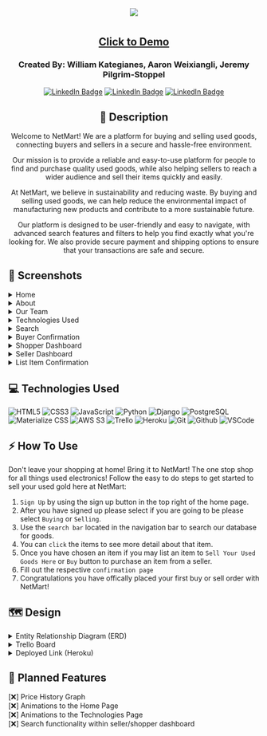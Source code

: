 <div align="center">
<img src="https://user-images.githubusercontent.com/31415907/223872491-b59aa92e-bedd-49b6-9627-0f7dc04fc3c9.png">
</div>

#

<div align="center">

## <a href="https://netmart.herokuapp.com/">Click to Demo</a>

### Created By: William Kategianes, Aaron Weixiangli, Jeremy Pilgrim-Stoppel
[![LinkedIn Badge](https://img.shields.io/badge/-@wKategianes-blue?style=flat&logo=Linkedin&logoColor=black)](https://www.linkedin.com/in/wkategianes/)
[![LinkedIn Badge](https://img.shields.io/badge/-@aaronweixiangli-blue?style=flat&logo=Linkedin&logoColor=black)](https://www.linkedin.com/in/aaronweixiangli/)
[![LinkedIn Badge](https://img.shields.io/badge/-@jeremypilgrimstoppel-blue?style=flat&logo=Linkedin&logoColor=black)](https://www.linkedin.com/in/jeremy-pilgrim-stoppel/)

## :pencil: Description

<p>Welcome to NetMart! We are a platform for buying and selling used goods, connecting buyers and sellers in a secure and hassle-free environment.</p>
<p>Our mission is to provide a reliable and easy-to-use platform for people to find and purchase quality used goods, while also helping sellers to reach a wider audience and sell their items quickly and easily.</p>
<p>At NetMart, we believe in sustainability and reducing waste. By buying and selling used goods, we can help reduce the environmental impact of manufacturing new products and contribute to a more sustainable future.</p>
<p>Our platform is designed to be user-friendly and easy to navigate, with advanced search features and filters to help you find exactly what you're looking for. We also provide secure payment and shipping options to ensure that your transactions are safe and secure.</p>

</div>

 <div id="document" align="left">
  

  ## :camera_flash: Screenshots
  
  <details><summary>Home</summary><img src="https://user-images.githubusercontent.com/31415907/223886835-d0dfb400-37e2-4ce3-a7fa-80ec6e1bbb45.png"></img></details>

  <details><summary>About</summary><img src="https://user-images.githubusercontent.com/31415907/223887070-ffd38016-27e9-4424-b7ab-a926ca167e96.png"></img></details>

  <details><summary>Our Team</summary><img src="https://user-images.githubusercontent.com/31415907/223887871-be6c3266-eb02-4ad2-9af2-5bb2f1eb7977.png"></img></details>

  <details><summary>Technologies Used</summary><img src="https://user-images.githubusercontent.com/31415907/223888233-9d3f2d67-c328-4245-be6d-aaad7be4697d.png"></img></details>

  <details><summary>Search</summary><img src="https://user-images.githubusercontent.com/31415907/223888721-49797bd5-01af-4a30-9564-336af1dade84.png"></img></details>
  
  <details><summary>Buyer Confirmation</summary><img src="https://user-images.githubusercontent.com/31415907/223889503-b0f12008-f9de-4f3f-94d8-1f9b1eed9e4d.png"></img></details>

  <details><summary>Shopper Dashboard</summary><img src="https://user-images.githubusercontent.com/31415907/223889907-fdaffb68-8221-48a3-b27c-d4e6d8d59eb5.png"></img></details>

  <details><summary>Seller Dashboard</summary><img src="https://user-images.githubusercontent.com/31415907/223890505-aa0615f4-3ac1-4ad1-9176-cc52a7326206.png"></img></details>

  <details><summary>List Item Confirmation</summary><img src="https://user-images.githubusercontent.com/31415907/223890612-63968bd7-a6df-4b07-8892-88ba221b9c1b.png"></img></details>

## :computer: Technologies Used

  ![HTML5](https://img.shields.io/badge/-HTML5-05122A?style=flat&logo=html5)
    ![CSS3](https://img.shields.io/badge/-CSS-05122A?style=flat&logo=css3)
      ![JavaScript](https://img.shields.io/badge/-JavaScript-05122A?style=flat&logo=javascript)
        ![Python](https://img.shields.io/badge/-Python-05122A?style=flat&logo=python)
          ![Django](https://img.shields.io/badge/-Django-05122A?style=flat&logo=django)
            ![PostgreSQL](https://img.shields.io/badge/-PostgreSQL-05122A?style=flat&logo=postgresql)
              ![Materialize CSS](https://img.shields.io/badge/-Materialize_CSS-05122A?style=flat&logo=materialdesign)
               ![AWS S3](https://img.shields.io/badge/-AWS_S3-05122A?style=flat&logo=amazons3)
                 ![Trello](https://img.shields.io/badge/-Trello-05122A?style=flat&logo=trello)
                  ![Heroku](https://img.shields.io/badge/-Heroku-05122A?style=flat&logo=heroku)
                    ![Git](https://img.shields.io/badge/-Git-05122A?style=flat&logo=git)
                      ![Github](https://img.shields.io/badge/-GitHub-05122A?style=flat&logo=github)
                        ![VSCode](https://img.shields.io/badge/-VS_Code-05122A?style=flat&logo=visualstudio)


## :zap: How To Use

Don't leave your shopping at home! Bring it to NetMart! The one stop shop for all things used electronics! 
Follow the easy to do steps to get started to sell your used gold here at NetMart:

1. `Sign Up` by using the sign up button in the top right of the home page.
2. After you have signed up please select if you are going to be please select `Buying` or `Selling`.
3. Use the `search bar` located in the navigation bar to search our database for goods.
4. You can `click` the items to see more detail about that item.
5. Once you have chosen an item if you may list an item to `Sell Your Used Goods Here` or `Buy` button to purchase an item from a seller.
6. Fill out the respective `confirmation page`
7. Congratulations you have offically placed your first buy or sell order with NetMart!

## :world_map: Design

<details closed>
  <summary> Entity Relationship Diagram (ERD) </summary>
  <a href="https://user-images.githubusercontent.com/31415907/223964365-755bf9c4-04df-4a39-8586-38ff6b967fa0.png"
    > ERD</a>
</details>

<details closed>
  <summary> Trello Board </summary>
  <a href="https://trello.com/b/vaJOtJF7/project-3-net-mart"
    > https://trello.com/b/vaJOtJF7/project-3-net-mart</a>
</details>

<details closed>
  <summary> Deployed Link (Heroku) </summary>
  <a href="https://netmart.herokuapp.com/"
    > https://netmart.herokuapp.com/</a>
</details>

## :rotating_light: Planned Features

[:x:] Price History Graph<br>
[:x:] Animations to the Home Page<br>
[:x:] Animations to the Technologies Page<br>
[:x:] Search functionality within seller/shopper dashboard
